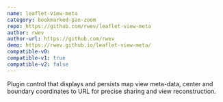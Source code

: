 ```yaml
---
name: leaflet-view-meta
category: bookmarked-pan-zoom
repo: https://github.com/rwev/leaflet-view-meta
author: rwev
author-url: https://github.com/rwev
demo: https://rwev.github.io/leaflet-view-meta/
compatible-v0:
compatible-v1: true
compatible-v2: false
---
```


Plugin control that displays and persists map view meta-data, center and boundary coordinates to URL for precise sharing and view reconstruction.
